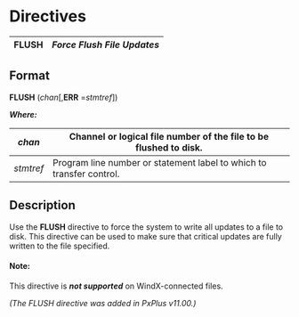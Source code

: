 # Directives 

**FLUSH** |  **_Force Flush File Updates_**  
---|---  
  
##  Format

**FLUSH** (_chan_[,**ERR** =_stmtref_])

**_Where:_**

_chan_ |  Channel or logical file number of the file to be flushed to disk.  
---|---  
_stmtref_ |  Program line number or statement label to which to transfer control.  
  
##  Description

Use the **FLUSH** directive to force the system to write all updates to a file to disk. This directive can be used to make sure that critical updates are fully written to the file specified.

#### **Note:**  
This directive is **_not supported_** on WindX-connected files.

_(The FLUSH directive was added in PxPlus v11.00.)_
